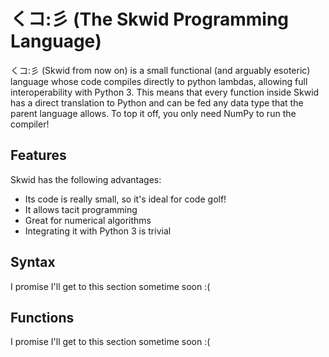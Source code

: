 # くコ:彡 (The Skwid Programming Language)
 くコ:彡 (Skwid from now on) is a small functional (and arguably esoteric) language whose code compiles directly to python lambdas, allowing full interoperability with Python 3. This means that every function inside Skwid has a direct translation to Python and can be fed any data type that the parent language allows. To top it off, you only need NumPy to run the compiler!
 
 ## Features
 
 Skwid has the following advantages:
 * Its code is really small, so it's ideal for code golf!
 * It allows tacit programming
 * Great for numerical algorithms
 * Integrating it with Python 3 is trivial
 
 ## Syntax
 
I promise I'll get to this section sometime soon :(

 ## Functions
 
I promise I'll get to this section sometime soon :(
